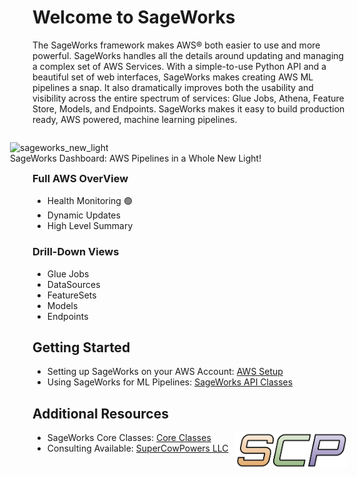 # Welcome to SageWorks
The SageWorks framework makes AWS® both easier to use and more powerful. SageWorks handles all the details around updating and managing a complex set of AWS Services. With a simple-to-use Python API and a beautiful set of web interfaces, SageWorks makes creating AWS ML pipelines a snap. It also dramatically improves both the usability and visibility across the entire spectrum of services: Glue Jobs, Athena, Feature Store, Models, and Endpoints. SageWorks makes it easy to build production ready, AWS powered, machine learning pipelines.

<figure style="float: right; width: 500px;">
<img alt="sageworks_new_light" src="https://github.com/SuperCowPowers/sageworks/assets/4806709/5f8b32a2-ed72-45f2-bd96-91b7bbbccff4">
<figcaption>SageWorks Dashboard: AWS Pipelines in a Whole New Light!</figcaption>
</figure>

### Full AWS OverView
- Health Monitoring 🟢
- Dynamic Updates
- High Level Summary

### Drill-Down Views
- Glue Jobs
- DataSources
- FeatureSets
- Models
- Endpoints


## Getting Started
- Setting up SageWorks on your AWS Account: [AWS Setup](aws_setup/core_stack.md)
- Using SageWorks for ML Pipelines: [SageWorks API Classes](api_classes/overview.md)


## Additional Resources

<img align="right" src="images/scp.png" width="180">

- SageWorks Core Classes: [Core Classes](core_classes/overview.md)
- Consulting Available: [SuperCowPowers LLC](https://www.supercowpowers.com)
